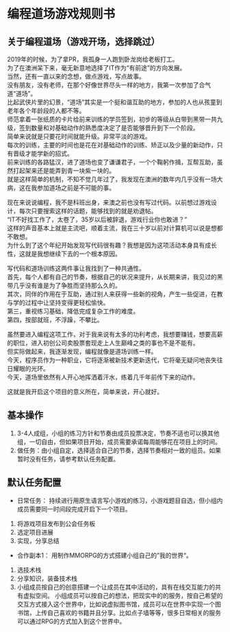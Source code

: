 # 编程道场游戏规则书

## 关于编程道场（游戏开场，选择跳过）
2019年的时候，为了拿PR，我孤身一人跑到卧龙岗给老板打工。<br>
为了在澳洲呆下来，毫无新意地选择了IT作为“有前途”的方向发展。<br>
当然，还有一直以来的念想，做点游戏，写点故事。<br>
没有朋友，没有老师，在那个好像世界尽头一样的地方，我第一次参加了合气道“道场”。<br>
比起武侠片里的幻景，“道场”其实是一个挺和谐互助的地方，参加的人也从孩童到老年各个年龄段的人都不等。<br>
师范拿着一张纸质的卡片给前来训练的学员签到，初步的等级从白带到黑带一共九级，签到数量和对基础动作的熟悉度决定了是否能够晋升到下一个阶段。<br>
简单来说就是只要花时间就能升级。非常平淡的游戏。<br>
每次的训练，主要的时间也是花在对基础动作的训练、矫正以及少量的新动作，只有晋级才能学新的招式。<br>
前来训练的各路猛汉，进了道场也变了谦谦君子，一个个鞠躬作揖，互帮互助，虽然打起架来还是能弄到青一块紫一块的。<br>
就是这样简单的机制，不知不觉几年过了，我发现在澳洲的数年内几乎没有一场大病，这在我参加道场之前是不可能的事。<br>

现在来说说编程，我不是科班出身，来澳之前也没有写过代码。以前想过游戏设计，每次只要搜索这样的话题，能够找到的就是劝退帖。<br>
“IT不好找工作了，太卷了，35岁以后被辞退，游戏行业你也敢进？”<br>
这样的声音基本上就是主流吧，顺着主流，我在三十岁以前对计算机可以说是想都不敢想。<br>
为什么到了这个年纪开始发现写代码很有趣？我想是因为这项活动本身具有成长性，这就是我想继续下去的一个根本原因。<br>

写代码和道场训练这两件事让我找到了一种共通性。<br>
首先，每个人都有自己的节奏，根据自己的状况来提升，从长期来讲，我见过的黑带几乎没有谁是为了争胜而坚持那么久的。<br>
其次，同伴的作用在于互助，通过别人来获得一些新的视角，产生一些促进，在教与学的过程中让坚持变得更轻松愉快。<br>
第三，重视练习基础，降低完成复杂工作的难度。<br>
第四，按部就班，不浮躁，不攀比。<br>

虽然要进入编程这项工作，对于我来说有太多的功利考虑，我想要赚钱，想要高薪的职位，进入初创公司卖股票套现走上人生巅峰之类的事也不是不能有。<br>
但实际做起来，我逐渐发现，编程就像是道场训练一样。<br>
今天，程序员作为一种职业，它将逐渐被新技术更新迭代，它将毫无疑问地丧失往日耀眼的光环。<br>
今天，道场里依然有人开心地挥洒着汗水，练着几千年前传下来的动作。<br>

这就是我开启这个项目的意义所在，简单来说，开心就好。<br>

## 基本操作
1. 3-4人成组，小组的练习方针和节奏由成员投票决定，节奏不适也可以换其他组，一切自由，但如果项目开始，成员需要承诺每周能够花在项目上的时间。
2. 做任务：由小组自定，选择适合自己的节奏，选择节奏相对一致的组员。如果暂时没有任务，请参考默认任务配置。

## 默认任务配置
-  日常任务：
持续进行用原生语言写小游戏的练习，小游戏题目自选，但小组内成员需要同一时间段完成开启下一个项目。
1. 将游戏项目发布到公会任务板
2. 选定项目进展
3. 实现，分享总结
 
- 合作副本1：
用制作MMORPG的方式搭建小组自己的”我的世界“。
1. 选技术栈
2. 分享知识，装备技术栈
3. 小组成员按自己的创意搭建一个让成员在其中活动的，具有在线交互能力的共有虚拟空间。
小组成员可以按自己的想法，把现实中的的服务，按自己希望的交互方式接入这个世界中，比如说虚拟图书馆，成员可以在世界中实现一个图书馆，上传自己喜欢的书籍并且分享。比如点子墙等等，很多日常相关的服务可以通过RPG的方式加入到这个世界中。


